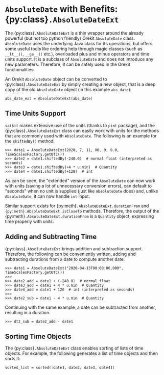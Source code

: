 # `AbsoluteDate` with Benefits: {py:class}`.AbsoluteDateExt`

The {py:class}`.AbsoluteDateExt` is a thin wrapper around the already powerful (but not too python friendly) Orekit `AbsoluteDate` class. `AbsoluteDate` uses the underlying Java class for its operations, but offers some useful tools like ordering help through magic classes (such as `__lt__()`, `__ge__()` etc.), overloaded plus and minus operators and time units support. It is a subclass of `AbsoluteDate` and does not introduce any new parameters. Therefore, it can be safely used in the Orekit functionalities.

An Orekit `AbsoluteDate` object can be converted to {py:class}`.AbsoluteDateExt` by simply creating a new object, that is a deep copy of the old `AbsoluteDate` object (in this example `abs_date`):

    abs_date_ext = AbsoluteDateExt(abs_date)

## Time Units Support

`satkit` makes extensive use of the units (thanks to `pint` package), and the {py:class}`.AbsoluteDateExt` class can easily work with units for the methods that are commonly used with `AbsoluteDate`. The following is an example for the `shiftedBy()` method.

    >>> date1 = AbsoluteDateExt(2020, 7, 11, 00, 0, 0.0, TimeScalesFactory.getUTC())
    >>> date2 = date1.shiftedBy(-240.0)  # normal float (interpreted as seconds)
    >>> date3 = date1.shiftedBy(+4 * u.min)  # Quantity
    >>> date4 = date1.shiftedBy(+120)  # int

As can be seen, the "extended" version of the `AbsoluteDate` can now work with units (saving a lot of unnecessary conversion errors), can default to "seconds" when no unit is supplied (just like `AbsoluteDate` does) and, unlike `AbsoluteDate`, it can now handle `int` input.

Similar support exists for {py:meth}`.AbsoluteDateExt.durationFrom` and `{py:meth}.AbsoluteDateExt.isCloseTo` methods. Therefore, the output of the {py:meth}`.AbsoluteDateExt.durationFrom` is a `Quantity` object, expressing time properly with units.

## Adding and Subtracting Time

{py:class}`.AbsoluteDateExt` brings addition and subtraction support. Therefore, the following can be conveniently written, adding and subtracting durations from a date to compute another date:

    >>> date1 = AbsoluteDateExt("2020-04-13T00:00:00.000", TimeScalesFactory.getUTC())
    >>> 
    >>> date2_add = date1 + (-240.0)  # normal float
    >>> date3_add = date1 + 4 * u.min  # Quantity
    >>> date4_add = date1 + 120  # int (interpreted as seconds)
    >>> 
    >>> date2_sub = date1 - 4 * u.min  # Quantity

Continuing with the same example, a date can be subtracted from another, resulting in a duration.

    >>> dt2_sub = date2_add - date1

## Sorting Time Objects

The {py:class}`.AbsoluteDateExt` class enables sorting of lists of time objects. For example, the following generates a list of time objects and then sorts it:

    sorted_list = sorted([date1, date2, date3, date4])
